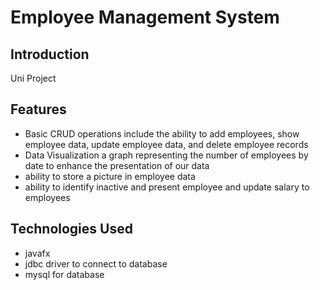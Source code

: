 # Employee Management System

## Introduction
 Uni Project
 

## Features
- Basic CRUD operations include the ability to add employees, show employee data, update employee data, and delete employee records
- Data Visualization a graph representing the number of employees by date to enhance the presentation of our data
- ability to store a picture in employee data
- ability to identify inactive and present employee and update salary to employees
## Technologies Used
- javafx
- jdbc driver to connect to database
- mysql for database

